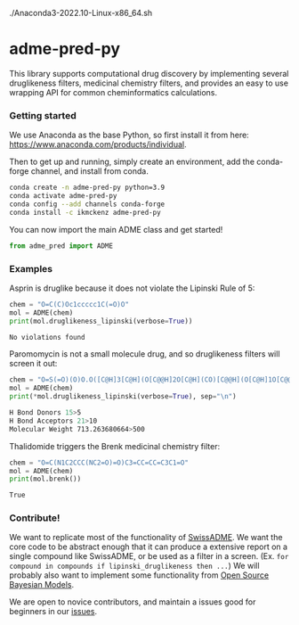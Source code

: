 ./Anaconda3-2022.10-Linux-x86_64.sh

# adme-pred-py

This library supports computational drug discovery by implementing several druglikeness filters, medicinal chemistry filters, and provides an easy to use wrapping API for common cheminformatics calculations.

### Getting started
We use Anaconda as the base Python, so first install it from here: https://www.anaconda.com/products/individual.

Then to get up and running, simply create an environment, add the conda-forge channel, and install from conda.
```bash
conda create -n adme-pred-py python=3.9
conda activate adme-pred-py
conda config --add channels conda-forge
conda install -c ikmckenz adme-pred-py
```

You can now import the main ADME class and get started!

```python
from adme_pred import ADME
```

### Examples

Asprin is druglike because it does not violate the Lipinski Rule of 5:
```python
chem = "O=C(C)Oc1ccccc1C(=O)O"
mol = ADME(chem)
print(mol.druglikeness_lipinski(verbose=True))
```
```bash
No violations found
```

Paromomycin is not a small molecule drug, and so druglikeness filters will screen it out:
```python
chem = "O=S(=O)(O)O.O([C@H]3[C@H](O[C@@H]2O[C@H](CO)[C@@H](O[C@H]1O[C@@H](CN)[C@@H](O)[C@H](O)[C@H]1N)[C@H]2O)[C@@H](O)[C@H](N)C[C@@H]3N)[C@H]4O[C@@H]([C@@H](O)[C@H](O)[C@H]4N)CO"
mol = ADME(chem)
print(*mol.druglikeness_lipinski(verbose=True), sep="\n")
```
```bash
H Bond Donors 15>5
H Bond Acceptors 21>10
Molecular Weight 713.263680664>500
```

Thalidomide triggers the Brenk medicinal chemistry filter:
```python
chem = "O=C(N1C2CCC(NC2=O)=O)C3=CC=CC=C3C1=O"
mol = ADME(chem)
print(mol.brenk())
```
```bash
True
```

### Contribute!
We want to replicate most of the functionality of [SwissADME](https://www.nature.com/articles/srep42717). 
We want the core code to be abstract enough that it can produce a extensive report on a single compound like SwissADME, or be used as a filter in a screen. (Ex. `for compound in compounds if lipinski_druglikeness then ...`)
We will probably also want to implement some functionality from [Open Source Bayesian Models](https://www.ncbi.nlm.nih.gov/pmc/articles/PMC4478615/).

We are open to novice contributors, and maintain a issues good for beginners in our [issues](https://github.com/ikmckenz/adme-pred-py/issues).
